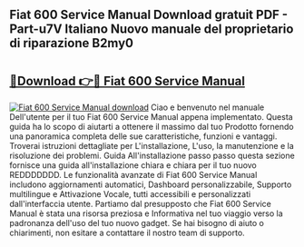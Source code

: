 ## Fiat 600 Service Manual Download gratuit PDF - Part-u7V Italiano Nuovo manuale del proprietario di riparazione B2my0

# <h2><a href="http://dfe5qy.blite.top/?on=Fiat+600+Service+Manual">🔗Download 👉🔴 Fiat 600 Service Manual</a></h2>

[![Fiat 600 Service Manual download](https://i.imgur.com/lujVjoI.png)](http://dfe5qy.blite.top/?on=Fiat+600+Service+Manual)
Ciao e benvenuto nel manuale Dell'utente per il tuo Fiat 600 Service Manual appena implementato. Questa guida ha lo scopo di aiutarti a ottenere il massimo dal tuo Prodotto fornendo una panoramica completa delle sue caratteristiche, funzioni e vantaggi. Troverai istruzioni dettagliate per L'installazione, L'uso, la manutenzione e la risoluzione dei problemi. Guida All'installazione passo passo questa sezione fornisce una guida all'installazione chiara e chiara per il tuo nuovo REDDDDDDD. Le funzionalità avanzate di Fiat 600 Service Manual includono aggiornamenti automatici, Dashboard personalizzabile, Supporto multilingue e Attivazione Vocale, tutti accessibili e personalizzati dall'interfaccia utente. Partiamo dal presupposto che Fiat 600 Service Manual è stata una risorsa preziosa e Informativa nel tuo viaggio verso la padronanza dell'uso del tuo nuovo gadget. Se hai bisogno di aiuto o chiarimenti, non esitare a contattare il nostro team di supporto.
